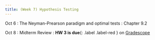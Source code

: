 ```yaml
---
title: (Week 7) Hypothesis Testing
---
```


Oct 6
: The Neyman-Prearson paradigm and optimal tests
  : Chapter 9.2

Oct 8
: Midterm Review
: **HW 3 is due**{: .label .label-red } on [Gradescope](https://www.gradescope.com/courses/1094791)
